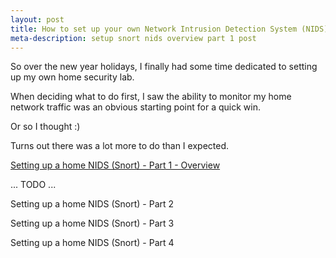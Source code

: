 ```yaml
---
layout: post
title: How to set up your own Network Intrusion Detection System (NIDS) with Snort - Part 1
meta-description: setup snort nids overview part 1 post
---
```


So over the new year holidays, I finally had some time dedicated to setting up my own home security lab.

When deciding what to do first, I saw the ability to monitor my home network traffic was an obvious starting point for a quick win.

Or so I thought :)

Turns out there was a lot more to do than I expected.

[Setting up a home NIDS (Snort) - Part 1 - Overview](/pages/snort/setup/1-overview)

... TODO ...

Setting up a home NIDS (Snort) - Part 2

Setting up a home NIDS (Snort) - Part 3

Setting up a home NIDS (Snort) - Part 4
